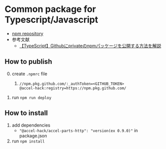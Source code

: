# Common package for Typescript/Javascript

* [npm repository](https://github.com/Accel-Hack/Accel-Parts/pkgs/npm/accel-parts-http)
* 参考文献
    * [【TypeScript】Githubにprivateのnpmパッケージを公開する方法を解説](https://marsquai.com/745ca65e-e38b-4a8e-8d59-55421be50f7e/1f67fdab-8e00-4ae1-a1b9-077d5a30a5d6/1f5f0d50-0620-429d-9cd4-63f1bacf52fd/)

## How to publish
0. create `.npmrc` file
   1. ```
      //npm.pkg.github.com/:_authToken=<GITHUB_TOKEN>
      @accel-hack:registry=https://npm.pkg.github.com/
      ```
1. run `npm run deploy`


## How to install
1. add dependencies
   * `"@accel-hack/accel-parts-http": "version(ex 0.9.0)"` in package.json 
2. run `npm install`